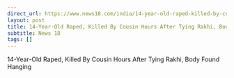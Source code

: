 ```yaml
---
direct_url: https://www.news18.com/india/14-year-old-raped-killed-by-cousin-hours-after-tying-rakhi-to-him-body-found-hanging-ws-bl-9501967.html
layout: post
title: 14-Year-Old Raped, Killed By Cousin Hours After Tying Rakhi, Body Found Hanging
subtitle: News 18
tags: []
---
```


14-Year-Old Raped, Killed By Cousin Hours After Tying Rakhi, Body Found Hanging

